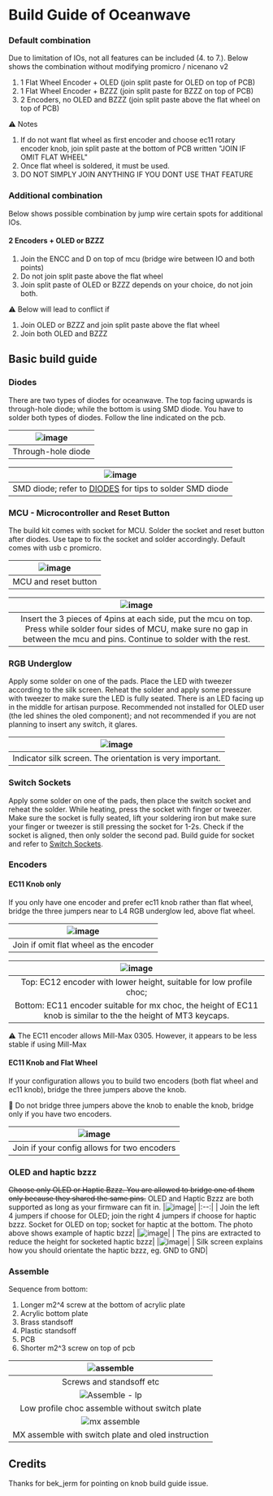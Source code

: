 # Build Guide of Oceanwave

### Default combination
Due to limitation of IOs, not all features can be included (4. to 7.). Below shows the combination without modifying promicro / nicenano v2

1. 1 Flat Wheel Encoder + OLED  	(join split paste for OLED on top of PCB)
2. 1 Flat Wheel Encoder + BZZZ  	(join split paste for BZZZ on top of PCB)
2. 2 Encoders, no OLED and BZZZ 	(join split paste above the flat wheel on top of PCB)

:warning: Notes

1. If do not want flat wheel as first encoder and choose ec11 rotary encoder knob, join split paste at the bottom of PCB written "JOIN IF OMIT FLAT WHEEL"
2. Once flat wheel is soldered, it must be used.
3. DO NOT SIMPLY JOIN ANYTHING IF YOU DONT USE THAT FEATURE

### Additional combination
Below shows possible combination by jump wire certain spots for additional IOs.

#### 2 Encoders + OLED or BZZZ
1. Join the ENCC and D on top of mcu (bridge wire between IO and both points)
2. Do not join split paste above the flat wheel
3. Join split paste of OLED or BZZZ depends on your choice, do not join both.

:warning: Below will lead to conflict if
1. Join OLED or BZZZ and join split paste above the flat wheel
2. Join both OLED and BZZZ

## Basic build guide

### Diodes
There are two types of diodes for oceanwave. The top facing upwards is through-hole diode; while the bottom is using SMD diode. You have to solder both types of diodes. Follow the line indicated on the pcb. 

|![image](https://user-images.githubusercontent.com/79617315/214054523-c6cf64dd-3f85-4b54-a2b8-75a484e4dd49.png)|
|:--:|
| Through-hole diode |

|![image](https://user-images.githubusercontent.com/79617315/214053728-a9102f82-0c0d-49d0-a905-a2bf30ca870b.png)|
|:--:|
| SMD diode; refer to [DIODES](https://github.com/GEIGEIGEIST/KLOR/blob/main/docs/buildguide_3DP.md#diodes) for tips to solder SMD diode |

### MCU - Microcontroller and Reset Button
The build kit comes with socket for MCU. Solder the socket and reset button after diodes. Use tape to fix the socket and solder accordingly. Default comes with usb c promicro. 

|![image](https://user-images.githubusercontent.com/79617315/214054958-0d0b25cc-2442-4b1c-a961-293c1366ec11.png)|
|:--:|
|MCU and reset button |


|![image](https://user-images.githubusercontent.com/79617315/214055949-1f84d83d-9b0f-40dd-8ba9-c1bdcd36fd56.png)|
|:--:|
| Insert the 3 pieces of 4pins at each side, put the mcu on top. Press while solder four sides of MCU, make sure no gap in between the mcu and pins. Continue to solder with the rest.|

### RGB Underglow
Apply some solder on one of the pads. Place the LED with tweezer according to the silk screen. Reheat the solder and apply some pressure with tweezer to make sure the LED is fully seated. There is an LED facing up in the middle for artisan purpose. Recommended not installed for OLED user (the led shines the oled component); and not recommended if you are not planning to insert any switch, it glares. 

|![image](https://user-images.githubusercontent.com/79617315/214058102-a35d036a-d7fc-4492-b760-87a044f79d1a.png)|
|:--:|
|Indicator silk screen. The orientation is very important. |

### Switch Sockets
Apply some solder on one of the pads, then place the switch socket and reheat the solder. While heating, press the socket with finger or tweezer. Make sure the socket is fully seated, lift your soldering iron but make sure your finger or tweezer is still pressing the socket for 1-2s. Check if the socket is aligned, then only solder the second pad. Build guide for socket and refer to [Switch Sockets](https://github.com/GEIGEIGEIST/KLOR/blob/main/docs/buildguide_3DP.md#switch-sockets).

### Encoders

#### EC11 Knob only
If you only have one encoder and prefer ec11 knob rather than flat wheel, bridge the three jumpers near to L4 RGB underglow led, above flat wheel. 

|![image](https://user-images.githubusercontent.com/79617315/214059815-b6b1aa79-4907-422d-89fb-a35bd70e7a51.png)|
|:--:|
| Join if omit flat wheel as the encoder|


|![image](https://user-images.githubusercontent.com/79617315/214064745-931d2222-535f-4a99-8b28-a379e46c171c.png)|
|:--:|
|Top: EC12 encoder with lower height, suitable for low profile choc; |
|Bottom: EC11 encoder suitable for mx choc, the height of EC11 knob is similar to the the height of MT3 keycaps.|

  :warning: The EC11 encoder allows Mill-Max 0305. However, it appears to be less stable if using Mill-Max

#### EC11 Knob and Flat Wheel
If your configuration allows you to build two encoders (both flat wheel and ec11 knob), bridge the three jumpers above the knob.

  :rotating_light: Do not bridge three jumpers above the knob to enable the knob, bridge only if you have two encoders.

|![image](https://user-images.githubusercontent.com/79617315/214060800-081b99d6-5b69-48da-a469-f84633591e43.png)|
|:--:|
| Join if your config allows for two encoders|


### OLED and haptic bzzz
~~Choose only OLED or Haptic Bzzz. You are allowed to bridge one of them only because they shared the same pins.~~
OLED and Haptic Bzzz are both supported as long as your firmware can fit in. 
|![image](https://user-images.githubusercontent.com/79617315/214061223-f66d9b0a-8950-46b2-9f59-72110a27ecd7.png)|
|:--:|
| Join the left 4 jumpers if choose for OLED; join the right 4 jumpers if choose for haptic bzzz. Socket for OLED on top; socket for haptic at the bottom. The photo above shows example of haptic bzzz|
|![image](https://user-images.githubusercontent.com/79617315/214062860-7d44f057-69a7-4f87-8322-fb1179fb2078.png)|
| The pins are extracted to reduce the height for socketed haptic bzzz|
|![image](https://user-images.githubusercontent.com/79617315/214063099-3aa0b4c5-c815-4199-a429-9d658f6fe985.png)|
| Silk screen explains how you should orientate the haptic bzzz, eg. GND to GND|

### Assemble
Sequence from bottom: 
1. Longer m2^4 screw at the bottom of acrylic plate
2. Acrylic bottom plate
3. Brass standsoff
4. Plastic standsoff
5. PCB
6. Shorter m2^3 screw on top of pcb

|![assemble](https://user-images.githubusercontent.com/79617315/214769087-40d48abf-56b2-45cc-bac0-80bf655e25fc.jpg)|
|:--:|
| Screws and standsoff etc |
|![Assemble - lp](https://user-images.githubusercontent.com/79617315/214771222-83940b82-30c1-4011-8d79-c771522fe248.jpg)|
| Low profile choc assemble without switch plate |
|![mx assemble](https://user-images.githubusercontent.com/79617315/214770910-e75810b1-99d9-46f0-90db-68dec6dbb903.jpg)|
| MX assemble with switch plate and oled instruction |

## Credits
Thanks for bek_jerm for pointing on knob build guide issue.


